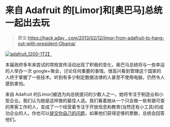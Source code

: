 # 来自 Adafruit 的[Limor]和[奥巴马]总统一起出去玩

> 原文:[https://hack aday . com/2013/02/12/limor-from-adafruit-to-hang-out-with-president-Obama/](https://hackaday.com/2013/02/12/limor-from-adafruit-to-hang-out-with-president-obama/)

[![adafruit_1200-1](../Images/8e5407aee2195a97ef90fd979c419ad8.png)T2】](http://hackaday.com/wp-content/uploads/2013/02/adafruit_1200-1.jpg)

本届政府多年来尝试的常规宣传活动出现了积极的变化，奥巴马总统将与一些幸运的人举办一次 google+聚会，讨论任何重要的事情。很高兴看到管理这个国家的人终于掌握了一些技术。听到有多少制定数据法律的人甚至不使用电脑，仍然令人感到害怕。

来自 Adafruit 的[Limor]被选为向总统提问的少数人之一。她将专注于制造业和小型企业。我们认为她是这样做的最佳人选。我们看着她从一个只会做一些有据可查的黑客工作的人，变成了一个经营着专注于开放信息和教育(当然还有小工具)的成功企业的人。你也可以[提交你自己的问题](http://www.youtube.com/whitehouse)，如果他们获得足够的票数，总统会回答他们。